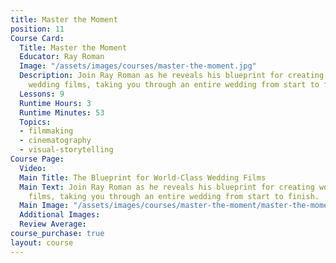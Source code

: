 ```yaml
---
title: Master the Moment
position: 11
Course Card:
  Title: Master the Moment
  Educator: Ray Roman
  Image: "/assets/images/courses/master-the-moment.jpg"
  Description: Join Ray Roman as he reveals his blueprint for creating world-class
    wedding films, taking you through an entire wedding from start to finish.
  Lessons: 9
  Runtime Hours: 3
  Runtime Minutes: 53
  Topics:
  - filmmaking
  - cinematography
  - visual-storytelling
Course Page:
  Video: 
  Main Title: The Blueprint for World-Class Wedding Films
  Main Text: Join Ray Roman as he reveals his blueprint for creating world-class wedding
    films, taking you through an entire wedding from start to finish.
  Main Image: "/assets/images/courses/master-the-moment/master-the-moment-main.jpg"
  Additional Images: 
  Review Average: 
course_purchase: true
layout: course
---
```



